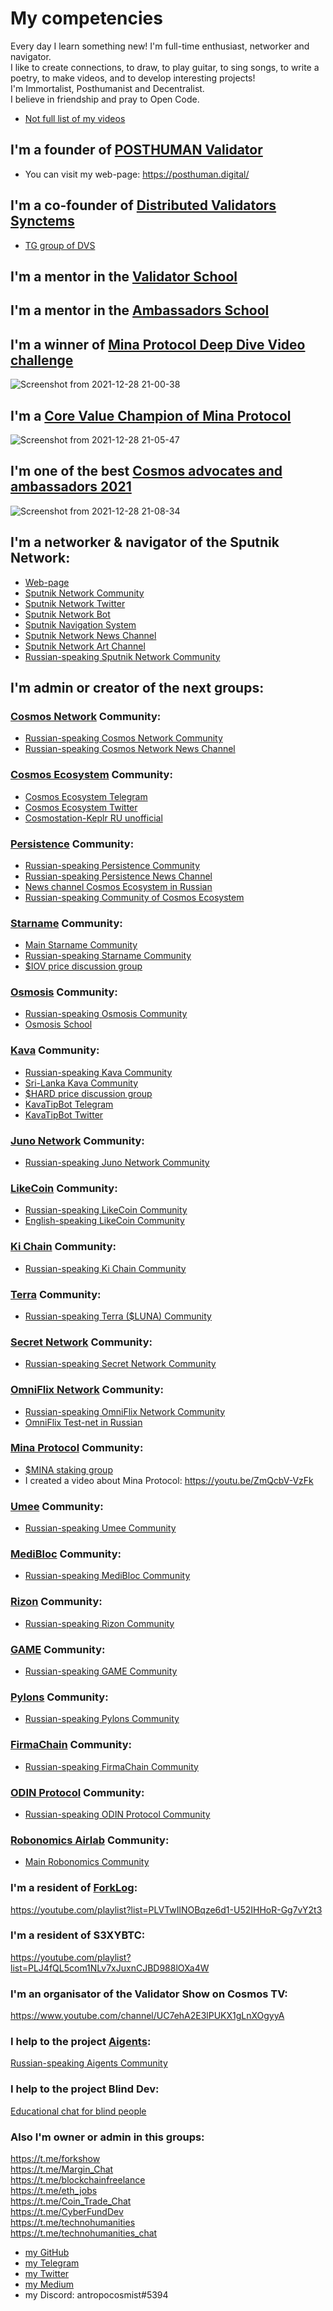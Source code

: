 # My competencies

Every day I learn something new! I'm full-time enthusiast, networker and navigator. <br />
I like to create connections, to draw, to play guitar, to sing songs, to write a poetry, to make videos, and to develop interesting projects! <br />
I'm Immortalist, Posthumanist and Decentralist. <br />
I believe in friendship and pray to Open Code. <br />

- [Not full list of my videos](https://github.com/Antropocosmist/my_competencies/blob/main/full-list-of-my-videos.md)

## I'm a founder of [POSTHUMAN Validator](https://github.com/Distributed-Validators-Synctems/self-identity/blob/main/POSTHUMAN.md) <br />
- You can visit my web-page: https://posthuman.digital/ <br />

## I'm a co-founder of [Distributed Validators Synctems](https://github.com/Distributed-Validators-Synctems) <br />
- [TG group of DVS](https://t.me/DVSynctems) <br />

## I'm a mentor in the [Validator School](https://validators.network/)

## I'm a mentor in the [Ambassadors School](https://ambassadors.school/)

## I'm a winner of [Mina Protocol Deep Dive Video challenge](https://minaprotocol.com/blog/community-leaderboard-retrospective)
![Screenshot from 2021-12-28 21-00-38](https://user-images.githubusercontent.com/38581319/147602949-4ef8c45c-9f2e-4fb4-848d-9be71f7c9b4f.png) <br />

## I'm a [Core Value Champion of Mina Protocol](https://www.crowdcast.io/e/mina-community-spotlight-Q2-2021/7)
![Screenshot from 2021-12-28 21-05-47](https://user-images.githubusercontent.com/38581319/147603174-14244c8a-e83d-4683-bfa5-a38a53a1f623.png) <br />

## I'm one of the best [Cosmos advocates and ambassadors 2021](https://twitter.com/adriana_kalpa/status/1475450339663007746)
![Screenshot from 2021-12-28 21-08-34](https://user-images.githubusercontent.com/38581319/147603347-21c81605-bd04-4801-978b-1443ba8cd510.png) <br />

## I'm a networker & navigator of the Sputnik Network: <br />

- [Web-page](https://sputnik.exchange) <br />
- [Sputnik Network Community](https://t.me/Sputnik_Network) <br />
- [Sputnik Network Twitter](https://twitter.com/SputnikNetwork) <br />
- [Sputnik Network Bot](https://t.me/SputnikNetworkBot) <br />
- [Sputnik Navigation System](https://t.me/SputnikPriceBot) <br />
- [Sputnik Network News Channel](https://t.me/SputnikDish) <br />
- [Sputnik Network Art Channel](https://t.me/TelescopeArt) <br />
- [Russian-speaking Sputnik Network Community](https://t.me/Sputnik_Ru) <br />

## I'm admin or creator of the next groups: <br />

### [Cosmos Network](https://cosmos.network) Community: <br />
- [Russian-speaking Cosmos Network Community](https://t.me/CosmosprojectRu) <br />
- [Russian-speaking Cosmos Network News Channel](https://t.me/cosmosinrussian) <br />

### [Cosmos Ecosystem](https://cosmos.network/ecosystem/) Community: <br />
- [Cosmos Ecosystem Telegram](https://t.me/CosmosEcosystem) <br />
- [Cosmos Ecosystem Twitter](https://twitter.com/CosmosEcosystem) <br />
- [Cosmostation-Keplr RU unofficial](https://t.me/cosmostation_ru) <br />

### [Persistence](https://persistence.one/) Community: <br />
- [Russian-speaking Persistence Community](https://t.me/PersistenceRussia) <br />
- [Russian-speaking Persistence News Channel](https://t.me/PersistenceNewsRussia) <br />
- [News channel Cosmos Ecosystem in Russian](https://t.me/CosmosEcosystemNews_ru)
- [Russian-speaking Community of Cosmos Ecosystem](https://t.me/CosmosEcosystem_ru)

### [Starname](https://starname.me) Community: <br />
- [Main Starname Community](https://t.me/internetofvalues) <br />
- [Russian-speaking Starname Community](https://t.me/starname_iov_russian) <br />
- [$IOV price discussion group](https://t.me/starname_iov_price) <br />

### [Osmosis](https://app.osmosis.zone) Community: <br />
- [Russian-speaking Osmosis Community](https://t.me/Osmosis_ru) <br />
- [Osmosis School](https://t.me/Osmosis_School)

### [Kava](https://kava.io) Community: <br />
- [Russian-speaking Kava Community](https://t.me/KavaRussian) <br />
- [Sri-Lanka Kava Community](https://t.me/kavasl) <br />
- [$HARD price discussion group](https://t.me/hard_price) <br />
- [KavaTipBot Telegram](https://t.me/kavatipbot) <br />
- [KavaTipBot Twitter](https://twitter.com/KavatipbotC) <br />

### [Juno Network](https://junochain.com/) Community: <br />
- [Russian-speaking Juno Network Community](https://t.me/juno_ru) <br />

### [LikeCoin](https://like.co/) Community: <br />
- [Russian-speaking LikeCoin Community](https://t.me/LikeCoinRU) <br />
- [English-speaking LikeCoin Community](https://t.me/likecoin_dao)

### [Ki Chain](https://foundation.ki/) Community: <br />
- [Russian-speaking Ki Chain Community](https://t.me/KiChainRu) <br />

### [Terra](https://www.terra.money/) Community: <br />
- [Russian-speaking Terra ($LUNA) Community](https://t.me/TerraEcosystemRussia) <br />

### [Secret Network](https://scrt.network/) Community: <br />
- [Russian-speaking Secret Network Community](https://t.me/scrt_russia) <br />

### [OmniFlix Network](https://www.omniflix.network/) Community: <br />
- [Russian-speaking OmniFlix Network Community](https://t.me/OmniFlix_ru) <br />
- [OmniFlix Test-net in Russian](https://t.me/OmniFlix_TestNet_ru)

### [Mina Protocol](https://minaprotocol.com/) Community: <br />
- [$MINA staking group](https://t.me/Mina_ru_price) <br />
- I created a video about Mina Protocol: https://youtu.be/ZmQcbV-VzFk <br />

### [Umee](https://umee.cc/) Community: <br />
- [Russian-speaking Umee Community](https://t.me/Umee_Ru) <br />

### [MediBloc](https://medibloc.com/) Community: <br />
- [Russian-speaking MediBloc Community](https://t.me/MediBloc_ru) <br />

### [Rizon](https://rizon.world/) Community: <br />
- [Russian-speaking Rizon Community](https://t.me/rizon_atolo_ru) <br />

### [GAME](https://gamenet.one/) Community: <br />
- [Russian-speaking GAME Community](https://t.me/GamingHub_ru) <br />

### [Pylons](https://www.pylons.tech/) Community: <br />
- [Russian-speaking Pylons Community](https://t.me/pylons_ru) <br />

### [FirmaChain](https://firmachain.org/) Community: <br />
- [Russian-speaking FirmaChain Community](https://t.me/FirmaChain_ru) <br />

### [ODIN Protocol](https://odinprotocol.io/) Community: <br />
- [Russian-speaking ODIN Protocol Community](https://t.me/ODINprotocol_ru) <br />

### [Robonomics Airlab](https://robonomics.network/) Community: <br />
- [Main Robonomics Community](t.me/robonomics) <br />

### I'm a resident of [ForkLog](https://forklog.com/): <br />
https://youtube.com/playlist?list=PLVTwIlNOBqze6d1-U52IHHoR-Gg7vY2t3 <br />

### I'm a resident of S3XYBTC: <br />
https://youtube.com/playlist?list=PLJ4fQL5com1NLv7xJuxnCJBD988lOXa4W <br />

### I'm an organisator of the Validator Show on Cosmos TV: <br />
https://www.youtube.com/channel/UC7ehA2E3lPUKX1gLnXOgyyA <br />

### I help to the project [Aigents](https://aigents.com): <br />
[Russian-speaking Aigents Community](https://t.me/aigentsrussia) <br />

### I help to the project Blind Dev: <br />
[Educational chat for blind people](https://t.me/blind_dev_chat) <br />

### Also I'm owner or admin in this groups: <br />
https://t.me/forkshow <br />
https://t.me/Margin_Chat <br />
https://t.me/blockchainfreelance <br />
https://t.me/eth_jobs <br />
https://t.me/Coin_Trade_Chat <br />
https://t.me/CyberFundDev <br />
https://t.me/technohumanities <br />
https://t.me/technohumanities_chat <br />

- [my GitHub](https://github.com/Antropocosmist) <br />
- [my Telegram](https://t.me/antropocosmist) <br />
- [my Twitter](https://twitter.com/ponimajushij) <br />
- [my Medium](https://antropocosmist.medium.com/) <br />
- my Discord: antropocosmist#5394
